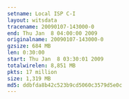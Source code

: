 ```yaml
---
setname: Local ISP C-I
layout: witsdata
tracename: 20090107-143000-0
end: Thu Jan  8 04:00:00 2009
originalname: 20090107-143000-0
gzsize: 684 MB
len: 0:30:00
start: Thu Jan  8 03:30:01 2009
totalwirelen: 8,851 MB
pkts: 17 million
size: 1,319 MB
md5: ddbfda8b42c523b9cd5060c3579d5e0c
---
```

